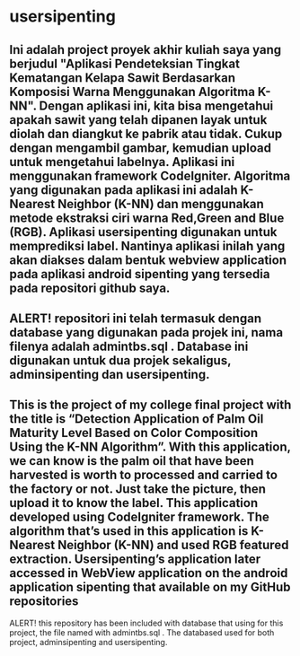 # usersipenting
Ini adalah project proyek akhir kuliah saya yang berjudul "Aplikasi Pendeteksian Tingkat Kematangan Kelapa Sawit Berdasarkan Komposisi Warna Menggunakan Algoritma K-NN". Dengan aplikasi ini, kita bisa mengetahui apakah sawit yang telah dipanen layak untuk diolah dan diangkut ke pabrik atau tidak. Cukup dengan mengambil gambar, kemudian upload untuk mengetahui labelnya. Aplikasi ini menggunakan framework CodeIgniter. Algoritma yang digunakan pada aplikasi ini adalah K-Nearest Neighbor (K-NN) dan menggunakan metode ekstraksi ciri warna Red,Green and Blue (RGB).  Aplikasi usersipenting digunakan untuk memprediksi label. Nantinya aplikasi inilah yang akan diakses dalam bentuk webview application pada aplikasi android sipenting yang tersedia pada repositori github saya.
------------------------------------------------------------------------------------------------------------------------------------------
ALERT!
repositori ini telah termasuk dengan database yang digunakan pada projek ini, nama filenya adalah admintbs.sql . Database ini digunakan untuk dua projek sekaligus, adminsipenting dan usersipenting.
------------------------------------------------------------------------------------------------------------------------------------------

This is the project of my college final project with the title is “Detection Application of Palm Oil Maturity Level Based on Color Composition Using the K-NN Algorithm”. With this application, we can know is the palm oil that have been harvested is worth to processed and carried to the factory or not. Just take the picture, then upload it to know the label. This application developed using CodeIgniter framework. The algorithm that’s used in this application is K-Nearest Neighbor (K-NN) and used RGB featured extraction. Usersipenting’s application later accessed in WebView application on the android application sipenting that available on my GitHub repositories
------------------------------------------------------------------------------------------------------------------------------------------
ALERT!
this repository has been included with database that using for this project, the file named with admintbs.sql . The databased used for both project, adminsipenting and usersipenting.
